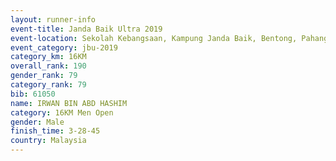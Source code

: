 ```yaml
---
layout: runner-info 
event-title: Janda Baik Ultra 2019
event-location: Sekolah Kebangsaan, Kampung Janda Baik, Bentong, Pahang, Malaysia
event_category: jbu-2019 
category_km: 16KM  
overall_rank: 190
gender_rank: 79
category_rank: 79
bib: 61050
name: IRWAN BIN ABD HASHIM
category: 16KM Men Open
gender: Male
finish_time: 3-28-45
country: Malaysia
---
```

